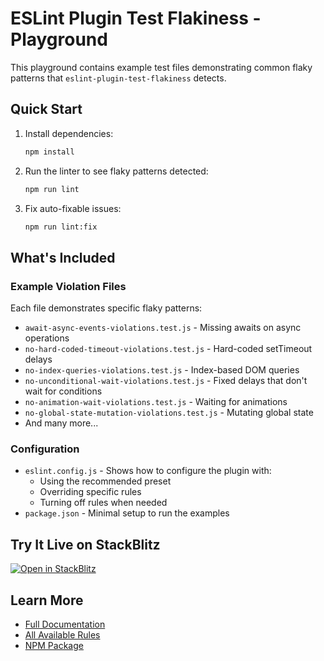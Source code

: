 # ESLint Plugin Test Flakiness - Playground

This playground contains example test files demonstrating common flaky patterns that `eslint-plugin-test-flakiness` detects.

## Quick Start

1. Install dependencies:

   ```bash
   npm install
   ```

2. Run the linter to see flaky patterns detected:

   ```bash
   npm run lint
   ```

3. Fix auto-fixable issues:
   ```bash
   npm run lint:fix
   ```

## What's Included

### Example Violation Files

Each file demonstrates specific flaky patterns:

- `await-async-events-violations.test.js` - Missing awaits on async operations
- `no-hard-coded-timeout-violations.test.js` - Hard-coded setTimeout delays
- `no-index-queries-violations.test.js` - Index-based DOM queries
- `no-unconditional-wait-violations.test.js` - Fixed delays that don't wait for conditions
- `no-animation-wait-violations.test.js` - Waiting for animations
- `no-global-state-mutation-violations.test.js` - Mutating global state
- And many more...

### Configuration

- `eslint.config.js` - Shows how to configure the plugin with:
  - Using the recommended preset
  - Overriding specific rules
  - Turning off rules when needed
- `package.json` - Minimal setup to run the examples

## Try It Live on StackBlitz

[![Open in StackBlitz](https://developer.stackblitz.com/img/open_in_stackblitz.svg)](https://stackblitz.com/github/tigredonorte/eslint-plugin-test-flakiness/tree/main/playground)

## Learn More

- [Full Documentation](https://github.com/tigredonorte/eslint-plugin-test-flakiness)
- [All Available Rules](https://github.com/tigredonorte/eslint-plugin-test-flakiness#rules)
- [NPM Package](https://www.npmjs.com/package/eslint-plugin-test-flakiness)
